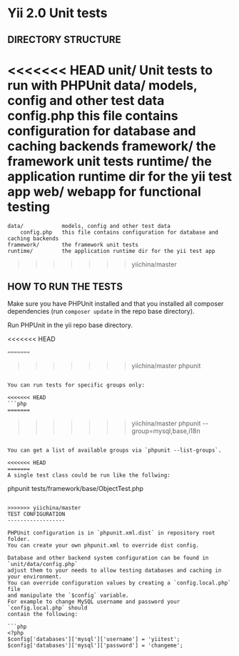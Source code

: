 Yii 2.0 Unit tests
==================

DIRECTORY STRUCTURE
-------------------

<<<<<<< HEAD
      unit/                Unit tests to run with PHPUnit
          data/            models, config and other test data
              config.php   this file contains configuration for database and caching backends
          framework/       the framework unit tests
          runtime/         the application runtime dir for the yii test app
      web/                 webapp for functional testing
=======
    data/            models, config and other test data
        config.php   this file contains configuration for database and caching backends
    framework/       the framework unit tests
    runtime/         the application runtime dir for the yii test app
>>>>>>> yiichina/master


HOW TO RUN THE TESTS
--------------------

Make sure you have PHPUnit installed and that you installed all composer dependencies (run `composer update` in the repo base directory).

Run PHPUnit in the yii repo base directory.

<<<<<<< HEAD
```php
=======
```
>>>>>>> yiichina/master
phpunit
```

You can run tests for specific groups only:

<<<<<<< HEAD
```php
=======
```
>>>>>>> yiichina/master
phpunit --group=mysql,base,i18n
```

You can get a list of available groups via `phpunit --list-groups`.

<<<<<<< HEAD
=======
A single test class could be run like the follwing:

```
phpunit tests/framework/base/ObjectTest.php
```

>>>>>>> yiichina/master
TEST CONFIGURATION
------------------

PHPUnit configuration is in `phpunit.xml.dist` in repository root folder.
You can create your own phpunit.xml to override dist config.

Database and other backend system configuration can be found in `unit/data/config.php`
adjust them to your needs to allow testing databases and caching in your environment.
You can override configuration values by creating a `config.local.php` file
and manipulate the `$config` variable.
For example to change MySQL username and password your `config.local.php` should
contain the following:

```php
<?php
$config['databases']['mysql']['username'] = 'yiitest';
$config['databases']['mysql']['password'] = 'changeme';
```
